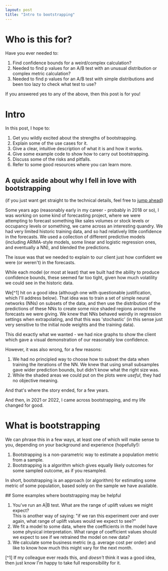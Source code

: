```yaml
---
layout: post
title: "Intro to bootstrapping"
---
```


# Who is this for?

Have you ever needed to:
1. Find confidence bounds for a weird/complex calculation?
1. Needed to find p values for an A/B test with an unusual distribution or complex metric calculation?
1. Needed to find p values for an A/B test with simple distributions and been too lazy to check what test to use?


If you answered yes to any of the above, then this post is for you!

# Intro

In this post, I hope to:
1. Get you wildly excited about the strengths of bootstrapping.
1. Explain some of the use cases for it.
1. Give a clear, intuitive description of what it is and how it works.
1. Give some example code to show how to carry out bootstrapping.
1. Discuss some of the risks and pitfalls.
1. Refer to some good resources where you can learn more.


## A quick aside about why I fell in love with bootstrapping
(if you just want get straight to the technical details, feel free to [jump ahead](#what-is-bootstrapping))

Some years ago (reasonably early in my career - probably in 2018 or so), I was working on some kind of forecasting project, where we were attempting to forecast something like sales volumes or stock levels or occupancy levels or something, we came across an interesting quandry. We had very limited historic training data, and so had relatively little confidence in the forecasts. We used a collection of different predictive models (including ARIMA-style models, some linear and logistic regression ones, and eventually a NN), and blended the predictions.

The issue was that we needed to explain to our client just how confident we were (or weren't) in the forecasts.

While each model (or most at least) that we built had the ability to produce confidence bounds, these seemed far too tight, given how much volatility we could see in the historic data.

We[^1] hit on a good idea (although one with questionable justification, which I'll address below). That idea was to train a set of simple neural networks (NNs) on subsets of the data, and then use the distribution of the predictions of these NNs to create some nice shaded regions around the forecasts we were giving. We knew that NNs behaved weirdly in regression settings when extrapolating, and that this was 'stochastic' (in this sense just very sensitive to the initial node weights and the training data).

This did exactly what we wanted - we had nice graphs to show the client which gave a visual demonstration of our reasonably low confidence.

However, it was also wrong, for a few reasons:
1. We had no principled way to choose how to subset the data when training the iterations of the NN. We knew that using small subsamples gave wider prediction bounds, but didn't know what the right size was.
1. While the shaded areas we could put on the plots were *useful*, they had no objective meaning.

And that's where the story ended, for a few years.

And then, in 2021 or 2022, I came across bootstrapping, and my life changed for good.

</details>

# What is bootstrapping

We can phrase this in a few ways, at least one of which will make sense to you, depending on your background and experience (hopefully!):

1. Bootstrapping is a non-parametric way to estimate a population metric from a sample.
1. Bootstrapping is a algorithm which gives equally likely outcomes for some sampled outcome, as if you resampled.

In short, bootstrapping is an approach (or algorithm) for estimating some metric of some population, based solely on the sample we have available.

## Some examples where bootstrapping may be helpful

1. You've run an A|B test. What are the range of uplift values we might expect?<br>
This is another way of saying: "if we ran this experiment over and over again, what range of uplift values would we expect to see?"
1. We fit a model to some data, where the coefficients in the model have some physical interpretation. What range of coefficient values should we expect to see if we retrained the model on new data?
1. We calculate some business metric (e.g. average cost per order) and like to know how much this might vary for the next month.

[^1] If my colleague ever reads this, and *doesn't* think it was a good idea, then just know I'm happy to take full responsibility for it.
